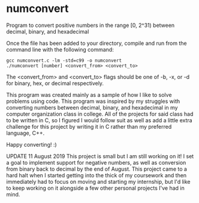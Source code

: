 # numconvert

Program to convert positive numbers in the range [0, 2^31)
between decimal, binary, and hexadecimal

Once the file has been added to your directory, compile and
run from the command line with the following command:

    gcc numconvert.c -lm -std=c99 -o numconvert
    ./numconvert [number] <convert_from> <convert_to>

The <convert_from> and <convert_to> flags should be one of -b,
-x, or -d for binary, hex, or decimal respectively.

This program was created mainly as a sample of how I like to
solve problems using code. This program was inspired by my
struggles with converting numbers between decimal, binary,
and hexadecimal in my computer organization class in college.
All of the projects for said class had to be written in C, so
I figured I would follow suit as well as add a little extra
challenge for this project by writing it in C rather than my
preferred language, C++.

Happy converting! :)

UPDATE 11 August 2019
This project is small but I am still working on it! I set a
goal to implement support for negative numbers, as well as
conversion from binary back to decimal by the end of August.
This project came to a hard halt when I started getting into
the thick of my coursework and then immediately had to focus on
moving and starting my internship, but I'd like to keep working
on it alongside a few other personal projects I've had in mind.
